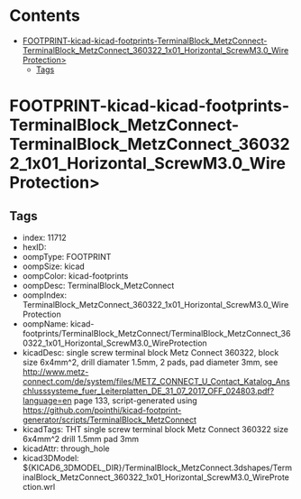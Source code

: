 



Contents
========

* [FOOTPRINT-kicad-kicad-footprints-TerminalBlock_MetzConnect-TerminalBlock_MetzConnect_360322_1x01_Horizontal_ScrewM3.0_WireProtection>](#footprint-kicad-kicad-footprints-terminalblock_metzconnect-terminalblock_metzconnect_360322_1x01_horizontal_screwm30_wireprotection)
	* [Tags](#tags)

# FOOTPRINT-kicad-kicad-footprints-TerminalBlock_MetzConnect-TerminalBlock_MetzConnect_360322_1x01_Horizontal_ScrewM3.0_WireProtection>

## Tags

- index: 11712
- hexID: 
- oompType: FOOTPRINT
- oompSize: kicad
- oompColor: kicad-footprints
- oompDesc: TerminalBlock_MetzConnect
- oompIndex: TerminalBlock_MetzConnect_360322_1x01_Horizontal_ScrewM3.0_WireProtection
- oompName: kicad-footprints/TerminalBlock_MetzConnect/TerminalBlock_MetzConnect_360322_1x01_Horizontal_ScrewM3.0_WireProtection
- kicadDesc: single screw terminal block Metz Connect 360322, block size 6x4mm^2, drill diamater 1.5mm, 2 pads, pad diameter 3mm, see http://www.metz-connect.com/de/system/files/METZ_CONNECT_U_Contact_Katalog_Anschlusssysteme_fuer_Leiterplatten_DE_31_07_2017_OFF_024803.pdf?language=en page 133, script-generated using https://github.com/pointhi/kicad-footprint-generator/scripts/TerminalBlock_MetzConnect
- kicadTags: THT single screw terminal block Metz Connect 360322 size 6x4mm^2 drill 1.5mm pad 3mm
- kicadAttr: through_hole
- kicad3DModel: ${KICAD6_3DMODEL_DIR}/TerminalBlock_MetzConnect.3dshapes/TerminalBlock_MetzConnect_360322_1x01_Horizontal_ScrewM3.0_WireProtection.wrl
